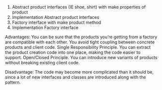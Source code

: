 1. Abstract product interfaces (IE shoe, shirt) with make properties of product
2. Implementation Abstract product interfaces
3. Factory interface with make product method
4. Implementation Factory interface

Advantages:
You can be sure that the products you’re getting from a factory are compatible with each other.
You avoid tight coupling between concrete products and client code.
Single Responsibility Principle. You can extract the product creation code into one place, making the code easier to support.
Open/Closed Principle. You can introduce new variants of products without breaking existing client code.

Disadvantage:
The code may become more complicated than it should be, since a lot of new interfaces and classes are introduced along with the pattern.